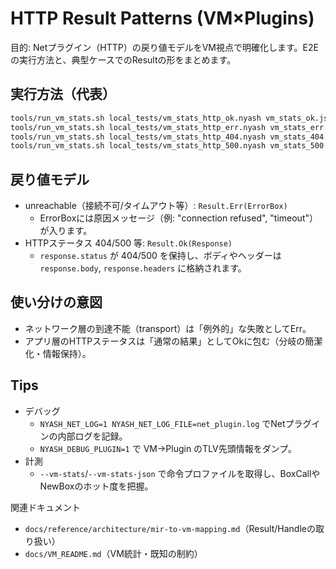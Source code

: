 # HTTP Result Patterns (VM×Plugins)

目的: Netプラグイン（HTTP）の戻り値モデルをVM視点で明確化します。E2Eの実行方法と、典型ケースでのResultの形をまとめます。

## 実行方法（代表）
```bash
tools/run_vm_stats.sh local_tests/vm_stats_http_ok.nyash vm_stats_ok.json
tools/run_vm_stats.sh local_tests/vm_stats_http_err.nyash vm_stats_err.json
tools/run_vm_stats.sh local_tests/vm_stats_http_404.nyash vm_stats_404.json
tools/run_vm_stats.sh local_tests/vm_stats_http_500.nyash vm_stats_500.json
```

## 戻り値モデル
- unreachable（接続不可/タイムアウト等）: `Result.Err(ErrorBox)`
  - ErrorBoxには原因メッセージ（例: "connection refused", "timeout"）が入ります。
- HTTPステータス 404/500 等: `Result.Ok(Response)`
  - `response.status` が 404/500 を保持し、ボディやヘッダーは `response.body`, `response.headers` に格納されます。

## 使い分けの意図
- ネットワーク層の到達不能（transport）は「例外的」な失敗としてErr。
- アプリ層のHTTPステータスは「通常の結果」としてOkに包む（分岐の簡潔化・情報保持）。

## Tips
- デバッグ
  - `NYASH_NET_LOG=1 NYASH_NET_LOG_FILE=net_plugin.log` でNetプラグインの内部ログを記録。
  - `NYASH_DEBUG_PLUGIN=1` で VM→Plugin のTLV先頭情報をダンプ。
- 計測
  - `--vm-stats`/`--vm-stats-json` で命令プロファイルを取得し、BoxCallやNewBoxのホット度を把握。

関連ドキュメント
- `docs/reference/architecture/mir-to-vm-mapping.md`（Result/Handleの取り扱い）
- `docs/VM_README.md`（VM統計・既知の制約）
